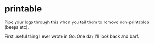 # printable

Pipe your logs through this when you tail them to remove non-printables (beeps etc).

First useful thing I ever wrote in Go. One day I'll look back and barf.
